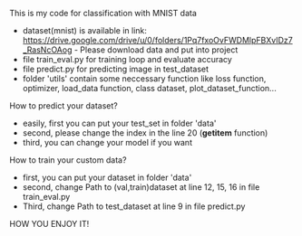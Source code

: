 This is my code for classification with MNIST data

+ dataset(mnist) is available in link: https://drive.google.com/drive/u/0/folders/1Pq7fxoOvFWDMlpFBXvIDz7_RasNcOAog - Please download data and put into project
+ file train_eval.py for training loop and evaluate accuracy
+ file predict.py for predicting image in test_dataset
+ folder 'utils' contain some neccessary function like loss function, optimizer, load_data function, class dataset, plot_dataset_function...

How to predict your dataset?
+ easily, first you can put your test_set in folder 'data'
+ second, please change the index in the line 20 (__getitem__ function)
+ third, you can change your model if you want

How to train your custom data?
+ first, you can put your dataset in folder 'data'
+ second, change Path to (val,train)dataset at line 12, 15, 16 in file train_eval.py
+ Third, change Path to test_dataset at line 9 in file predict.py

HOW YOU ENJOY IT!
